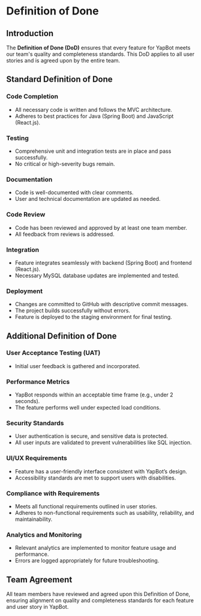 # Definition of Done

## Introduction

The **Definition of Done (DoD)** ensures that every feature for YapBot meets our team's quality and completeness standards. This DoD applies to all user stories and is agreed upon by the entire team.

## Standard Definition of Done

### Code Completion

- All necessary code is written and follows the MVC architecture.
- Adheres to best practices for Java (Spring Boot) and JavaScript (React.js).

### Testing

- Comprehensive unit and integration tests are in place and pass successfully.
- No critical or high-severity bugs remain.

### Documentation

- Code is well-documented with clear comments.
- User and technical documentation are updated as needed.

### Code Review

- Code has been reviewed and approved by at least one team member.
- All feedback from reviews is addressed.

### Integration

- Feature integrates seamlessly with backend (Spring Boot) and frontend (React.js).
- Necessary MySQL database updates are implemented and tested.

### Deployment

- Changes are committed to GitHub with descriptive commit messages.
- The project builds successfully without errors.
- Feature is deployed to the staging environment for final testing.

## Additional Definition of Done

### User Acceptance Testing (UAT)

- Initial user feedback is gathered and incorporated.

### Performance Metrics

- YapBot responds within an acceptable time frame (e.g., under 2 seconds).
- The feature performs well under expected load conditions.

### Security Standards

- User authentication is secure, and sensitive data is protected.
- All user inputs are validated to prevent vulnerabilities like SQL injection.

### UI/UX Requirements

- Feature has a user-friendly interface consistent with YapBot’s design.
- Accessibility standards are met to support users with disabilities.

### Compliance with Requirements

- Meets all functional requirements outlined in user stories.
- Adheres to non-functional requirements such as usability, reliability, and maintainability.

### Analytics and Monitoring

- Relevant analytics are implemented to monitor feature usage and performance.
- Errors are logged appropriately for future troubleshooting.

## Team Agreement

All team members have reviewed and agreed upon this Definition of Done, ensuring alignment on quality and completeness standards for each feature and user story in YapBot.

